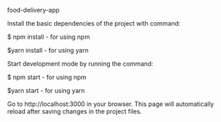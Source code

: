 food-delivery-app

Install the basic dependencies of the project with command:

$ npm install - for using npm

$yarn install - for using yarn

Start development mode by running the command:

$ npm start - for using npm

$yarn start - for using yarn

Go to http://localhost:3000 in your browser. This page will automatically reload
after saving changes in the project files.
